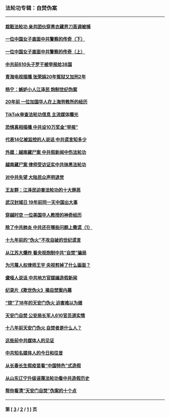 ### 法轮功专辑：自焚伪案
---
#### [栽赃法轮功 亲共团伙穿黑衣藏界刀高调被捕](../../pages/nf5562/n13073780.md?07270430) 
#### [一位中国女子直面中共警察的传奇（下）](../../pages/nf5562/n12989706.md?07270430) 
#### [一位中国女子直面中共警察的传奇（上）](../../pages/nf5562/n12985072.md?07270430) 
#### [中共前610头子罗干被举报给38国](../../pages/nf5562/n12975419.md?07270430) 
#### [青海电视插播 张荣娟20年冤狱又加刑2年](../../pages/nf5562/n12738166.md?07270430) 
#### [杨宁：嫉妒小人江泽民 炮制世纪伪案](../../pages/nf5562/n12724108.md?07270430) 
#### [20年前 一位加国华人在上海劳教所的经历](../../pages/nf5562/n12707932.md?07270430) 
#### [TikTok审查法轮功信息 主流媒体曝光](../../pages/nf5562/n12362336.md?07270430) 
#### [恐惧真相插播 中共设10万奖金“举报”](../../pages/nf5562/n12306396.md?07270430) 
#### [代表14亿被监控的人说话 中共谎言知多少](../../pages/nf5562/n12297484.md?07270430) 
#### [外媒：越南藏尸案 中共假新闻中伤法轮功](../../pages/nf5562/n12264411.md?07270430) 
#### [越南藏尸案 律师受访证实中共抹黑法轮功](../../pages/nf5562/n12261878.md?07270430) 
#### [对中共失望 大陆民众声明退党](../../pages/nf5562/n12187315.md?07270430) 
#### [王友群：江泽民迫害法轮功的十大罪恶](../../pages/nf5562/n12169074.md?07270430) 
#### [武汉封城日 19年前同一天中国出大事](../../pages/nf5562/n12150901.md?07270430) 
#### [穿越时空  一位美国华人教授的神奇经历](../../pages/nf5562/n12097460.md?07270430) 
#### [除了中共肺炎 中共还在哪些问题上撒谎（1）](../../pages/nf5562/n11955770.md?07270430) 
#### [十九年前的“伪火”不攻自破的世纪谎言](../../pages/nf5562/n11813238.md?07270430) 
#### [从江苏大爆炸 看央视炮制中共“自焚”骗局](../../pages/nf5562/n11140275.md?07270430) 
#### [为污蔑人权律师王宇 央视剪掉了什么画面？](../../pages/nf5562/n11130142.md?07270430) 
#### [聋哑人说话 中共地方官媒编造假新闻](../../pages/nf5562/n11006067.md?07270430) 
#### [纪录片《欺世伪火》揭自焚案内幕](../../pages/nf5562/n11002664.md?07270430) 
#### [“烧”了18年的天安门伪火 迫害难以为继](../../pages/nf5562/n10996660.md?07270430) 
#### [天安门自焚 公安局长军人610官员道实情](../../pages/nf5562/n10997098.md?07270430) 
#### [十八年前天安门伪火 自焚者是什么人？](../../pages/nf5562/n10996556.md?07270430) 
#### [这些前中共媒体人的见证](../../pages/nf5562/n10845276.md?07270430) 
#### [中共知名媒体人的今日和往昔](../../pages/nf5562/n10843569.md?07270430) 
#### [从长春长生假疫苗看“中国特色”式造假](../../pages/nf5562/n10684053.md?07270430) 
#### [从山东辽宁升级诬蔑法轮功看中共造假历史](../../pages/nf5562/n10668272.md?07270430) 
#### [帮你看清“天安门自焚”伪案的十个点](../../pages/nf5562/n10554707.md?07270430) 

---
#### 第 [ [3](./3.md?07270430) / [2](./2.md?07270430) / [1](./1.md?07270430) ] 页
